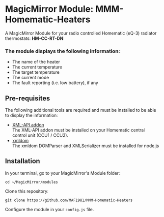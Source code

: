 # MagicMirror Module: MMM-Homematic-Heaters
A MagicMirror Module for your radio controlled Homematic (eQ-3) radiator thermostats: <b>HM-CC-RT-DN</b>

### The module displays the following information:

* The name of the heater
* The current temperature
* The target temperature
* The current mode
* The fault reporting (i.e. low battery), if any

## Pre-requisites
The following additional tools are required and must be installed to be able to display the information:
* <a href="https://github.com/hobbyquaker/XML-API">XML-API addon</a><br/>The XML-API addon must be installed on your Homematic central control unit (CCU1 / CCU2). 
* <a href="https://github.com/jindw/xmldom">xmldom</a><br/>The xmldom DOMParser and XMLSerializer must be installed for node.js

## Installation
In your terminal, go to your MagicMirror's Module folder:
````
cd ~/MagicMirror/modules
````

Clone this repository:
````
git clone https://github.com/MAF1981/MMM-Homematic-Heaters
````

Configure the module in your `config.js` file.

